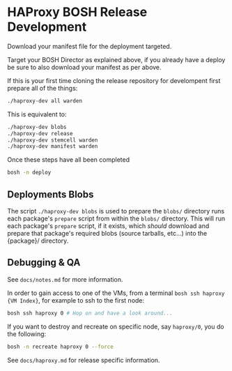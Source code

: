 # HAProxy BOSH Release Development

Download your manifest file for the deployment targeted.

Target your BOSH Director as explained above, if you already have a deploy be sure to also download your manifest as per above.

If this is your first time cloning the release repository for develompent first prepare all of the things:
```sh
./haproxy-dev all warden
```

This is equivalent to:
```sh
./haproxy-dev blobs
./haproxy-dev release
./haproxy-dev stemcell warden
./haproxy-dev manifest warden
```

Once these steps have all been completed

```sh
bosh -n deploy
```

## Deployments Blobs

The script `./haproxy-dev blobs` is used to prepare the `blobs/` directory
runs each package's `prepare` script from within the `blobs/`
directory. This will run each package's `prepare` script, if it exists,
which *should* download and prepare that package's required blobs 
(source tarballs, etc...) into the {package}/ directory.


## Debugging & QA

See `docs/notes.md` for more information.

In order to gain access to one of the VMs, from a terminal `bosh ssh haproxy {VM Index}`, 
for example to ssh to the first node:
```sh
bosh ssh haproxy 0 # Hop on and have a look around...
```

If you want to destroy and recreate on specific node, say `haproxy/0`, you do the following:

```sh
bosh -n recreate haproxy 0 --force
```

See `docs/haproxy.md` for release specific information.


